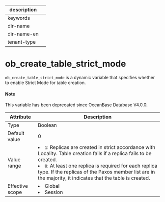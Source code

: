 | description ||
|---|---|
| keywords ||
| dir-name ||
| dir-name-en ||
| tenant-type ||

ob_create_table_strict_mode
================================================

`ob_create_table_strict_mode` is a dynamic variable that specifies whether to enable Strict Mode for table creation.

<main id="notice" type='explain'>
  <h4>Note</h4>
  <p>This variable has been deprecated since OceanBase Database V4.0.0. </p>
</main>



| **Attribute** | **Description** |
|--------|-----------------------------------------------------------------------------------------------------------------------------------------------------------------------------|
| Type | Boolean |
| Default value | 0 |
| Value range | </li><li> `1`: Replicas are created in strict accordance with Locality. Table creation fails if a replica fails to be created.    </li><li> `0`: At least one replica is required for each replica type. If the replicas of the Paxos member list are in the majority, it indicates that the table is created.  |
| Effective scope | </li><li> Global   </li><li> Session |
